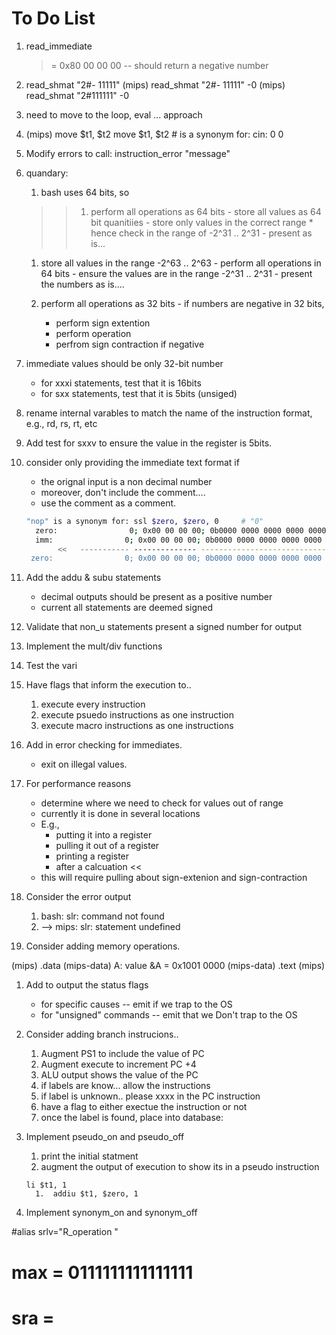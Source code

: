 # To Do List
 1. read_immediate
    >= 0x80 00 00 00 -- should return a negative number 
 1. read_shmat "2#- 11111"
    (mips) read_shmat "2#- 11111"
    -0
    (mips) read_shmat "2#111111"
    -0

1. need to move to the loop, eval ... approach

1. (mips) move $t1, $t2
move $t1, $t2 # is a synonym for:      cin:               0              0  

 1. Modify errors to call:  instruction_error "message"
 1. quandary:
    1. bash uses 64 bits, so
    >>  1. perform all operations as 64 bits
         - store all values as 64 bit quanitiies
         - store only values in the correct range
           * hence check in the range of -2^31 .. 2^31
         - present as is...  

       1. store all values in the range -2^63 .. 2^63
         - perform all operations in 64 bits 
         - ensure the values are in the range -2^31 .. 2^31 
         - present the numbers as is....

       1. perform all operations as 32 bits
         - if numbers are negative in 32 bits,
           * perform sign extention
           * perform operation
           * perfrom sign contraction if negative


 1. immediate values should be only 32-bit number
    - for xxxi statements, test that it is 16bits
    - for sxx  statements, test that it is 5bits (unsiged)

 1. rename internal varables to match the name of the 
    instruction format, e.g., rd, rs, rt, etc

 1. Add test for sxxv to ensure the value in the register is 5bits.

 1. consider only providing the immediate text format if
    - the orignal input is a non decimal number
    - moreover, don't include the comment....
    - use the comment as a comment.
    
    ```bash
    "nop" is a synonym for: ssl $zero, $zero, 0     # "0"
      zero:                0; 0x00 00 00 00; 0b0000 0000 0000 0000 0000 0000 0000 0000;
      imm:                0; 0x00 00 00 00; 0b0000 0000 0000 0000 0000 0000 0000 0000; "0"
           <<   ----------- -------------- ------------------------------------------
     zero:                0; 0x00 00 00 00; 0b0000 0000 0000 0000 0000 0000 0000 0000;


    ```
 1. Add the addu & subu statements
    - decimal outputs should be present as a positive number
    - current all statements are deemed signed

 1. Validate that non_u statements present a signed number for output

 1. Implement the mult/div functions
 1. Test the vari

 1. Have flags that inform the execution to..
    1. execute every instruction
    1. execute psuedo instructions as one instruction
    1. execute macro instructions as one instructions

 1. Add in error checking for immediates.
    - exit on illegal values.

 1. For performance reasons
    - determine where we need to check for values out of range
    - currently it is done in several locations
    - E.g., 
      - putting it into a register
      - pulling it out of a register
      - printing a register
      - after a calcuation  <<
    - this will require pulling about sign-extenion and sign-contraction

 1. Consider the error output
    1. bash: slr: command not found
    1. --> mips: slr: statement undefined

 1. Consider adding memory operations.

 (mips) .data
 (mips-data)  A:  value
 &A = 0x1001 0000
 (mips-data) .text
 (mips) 

 1. Add to output the status flags
    - for specific causes -- emit if we trap to the OS
    - for "unsigned" commands -- emit that we Don't trap to the OS

 1. Consider adding branch instrucions..
    1. Augment PS1 to include the value of PC
    1. Augment execute to increment PC +4 
    1. ALU output shows the value of the PC
    1. if labels are know... allow the instructions
    1. if label is unknown.. please xxxx in the PC instruction
    1. have a flag to either exectue the instruction or not
    1. once the label is found, place into database:

 1. Implement pseudo_on and pseudo_off
    1. print the initial statment
    1. augment the output of execution to show its in a pseudo instruction

    ```
    li $t1, 1
      1.  addiu $t1, $zero, 1
    ```
1. Implement synonym_on and synonym_off





#alias srlv="R_operation "
   # max = 0111111111111111
   # sra =
